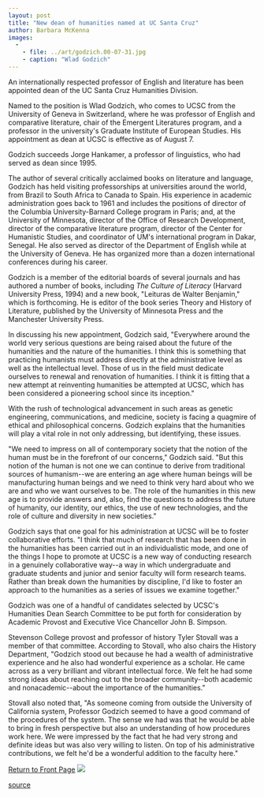 ```yaml
---
layout: post
title: "New dean of humanities named at UC Santa Cruz"
author: Barbara McKenna
images:
  -
    - file: ../art/godzich.00-07-31.jpg
    - caption: "Wlad Godzich"
---
```


An internationally respected professor of English and literature has been appointed dean of the UC Santa Cruz Humanities Division.

  
Named to the position is Wlad Godzich, who comes to UCSC from the University of Geneva in Switzerland, where he was professor of English and comparative literature, chair of the Emergent Literatures program, and a professor in the university's Graduate Institute of European Studies. His appointment as dean at UCSC is effective as of August 7.  
  
Godzich succeeds Jorge Hankamer, a professor of linguistics, who had served as dean since 1995.   
  
The author of several critically acclaimed books on literature and language, Godzich has held visiting professorships at universities around the world, from Brazil to South Africa to Canada to Spain. His experience in academic administration goes back to 1961 and includes the positions of director of the Columbia University-Barnard College program in Paris; and, at the University of Minnesota, director of the Office of Research Development, director of the comparative literature program, director of the Center for Humanistic Studies, and coordinator of UM's international program in Dakar, Senegal. He also served as director of the Department of English while at the University of Geneva. He has organized more than a dozen international conferences during his career.  
  
Godzich is a member of the editorial boards of several journals and has authored a number of books, including _The Culture of Literacy_ (Harvard University Press, 1994) and a new book, "Leituras de Walter Benjamin," which is forthcoming. He is editor of the book series Theory and History of Literature, published by the University of Minnesota Press and the Manchester University Press.  
  
In discussing his new appointment, Godzich said, "Everywhere around the world very serious questions are being raised about the future of the humanities and the nature of the humanities. I think this is something that practicing humanists must address directly at the administrative level as well as the intellectual level. Those of us in the field must dedicate ourselves to renewal and renovation of humanities. I think it is fitting that a new attempt at reinventing humanities be attempted at UCSC, which has been considered a pioneering school since its inception."  
  
With the rush of technological advancement in such areas as genetic engineering, communications, and medicine, society is facing a quagmire of ethical and philosophical concerns. Godzich explains that the humanities will play a vital role in not only addressing, but identifying, these issues.

"We need to impress on all of contemporary society that the notion of the human must be in the forefront of our concerns," Godzich said. "But this notion of the human is not one we can continue to derive from traditional sources of humanism--we are entering an age where human beings will be manufacturing human beings and we need to think very hard about who we are and who we want ourselves to be. The role of the humanities in this new age is to provide answers and, also, find the questions to address the future of humanity, our identity, our ethics, the use of new technologies, and the role of culture and diversity in new societies."   
  
Godzich says that one goal for his administration at UCSC will be to foster collaborative efforts. "I think that much of research that has been done in the humanities has been carried out in an individualistic mode, and one of the things I hope to promote at UCSC is a new way of conducting research in a genuinely collaborative way--a way in which undergraduate and graduate students and junior and senior faculty will form research teams. Rather than break down the humanities by discipline, I'd like to foster an approach to the humanities as a series of issues we examine together."  
  
Godzich was one of a handful of candidates selected by UCSC's Humanities Dean Search Committee to be put forth for consideration by Academic Provost and Executive Vice Chancellor John B. Simpson.

Stevenson College provost and professor of history Tyler Stovall was a member of that committee. According to Stovall, who also chairs the History Department, "Godzich stood out because he had a wealth of administrative experience and he also had wonderful experience as a scholar. He came across as a very brilliant and vibrant intellectual force. We felt he had some strong ideas about reaching out to the broader community--both academic and nonacademic--about the importance of the humanities."  
  
Stovall also noted that, "As someone coming from outside the University of California system, Professor Godzich seemed to have a good command of the procedures of the system. The sense we had was that he would be able to bring in fresh perspective but also an understanding of how procedures work here. We were impressed by the fact that he had very strong and definite ideas but was also very willing to listen. On top of his administrative contributions, we felt he'd be a wonderful addition to the faculty here."

[Return to Front Page][1] ![ ][2]

[1]: ../../index.html
[2]: ../../images/trans.gif

[source](http://www1.ucsc.edu/currents/00-01/07-31/godzich.dean.html "Permalink to godzich")
